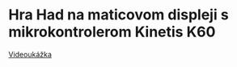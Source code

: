 # Hra Had na maticovom displeji s mikrokontrolerom Kinetis K60
[Videoukážka](https://www.youtube.com/watch?v=3IawiDBaTCM)

